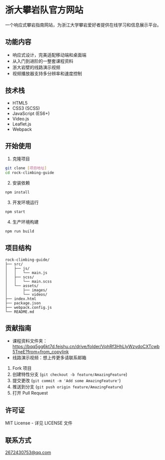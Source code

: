 # 浙大攀岩队官方网站

一个响应式攀岩指南网站，为浙江大学攀岩爱好者提供在线学习和信息展示平台。

## 功能内容

- 响应式设计，完美适配移动端和桌面端
- 从入门到进阶的一整套课程资料
- 浙大岩壁的线路演示视频
- 视频播放器支持多分辨率和速度控制

## 技术栈

- HTML5
- CSS3 (SCSS)
- JavaScript (ES6+)
- Video.js
- Leaflet.js
- Webpack

## 开始使用

1. 克隆项目
```bash
git clone [项目地址]
cd rock-climbing-guide
```

2. 安装依赖
```bash
npm install
```

3. 开发环境运行
```bash
npm start
```

4. 生产环境构建
```bash
npm run build
```

## 项目结构

```
rock-climbing-guide/
├── src/
│   ├── js/
│   │   └── main.js
│   ├── scss/
│   │   └── main.scss
│   └── assets/
│       ├── images/
│       └── videos/
├── index.html
├── package.json
├── webpack.config.js
└── README.md
```

## 贡献指南

- 课程资料文件夹：https://bqq5gg6kt7d.feishu.cn/drive/folder/VphRf3HhLlyWzydoCXTcwb5TneE?from=from_copylink
- 线路演示视频：想上传更多请联系邮箱

1. Fork 项目
2. 创建特性分支 (`git checkout -b feature/AmazingFeature`)
3. 提交更改 (`git commit -m 'Add some AmazingFeature'`)
4. 推送到分支 (`git push origin feature/AmazingFeature`)
5. 打开 Pull Request

## 许可证

MIT License - 详见 LICENSE 文件

## 联系方式

2672430753@qq.com
